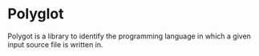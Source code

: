 Polyglot
=======

Polygot is a library to identify the programming language in which a given input source file is written in. 
